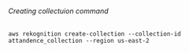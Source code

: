 ###### Creating collectuion command
```
aws rekognition create-collection --collection-id attandence_collection --region us-east-2
```